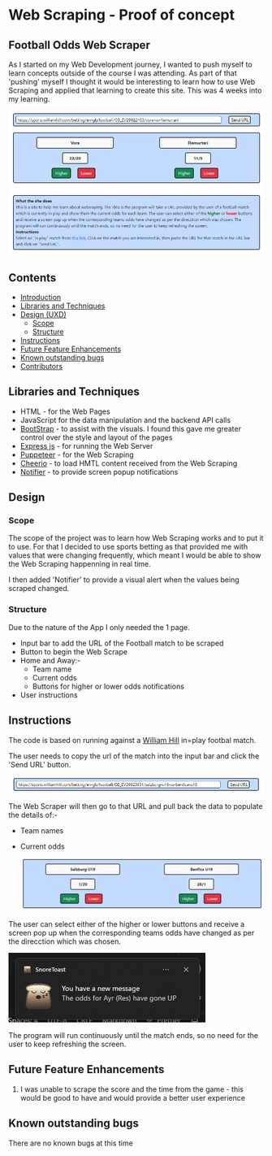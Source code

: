# Web Scraping - Proof of concept

## Football Odds Web Scraper

As I started on my Web Development journey, I wanted to push myself to learn concepts outside of the course I was attending.  As part of that 'pushing' myself I thought it would be interesting to learn how to use Web Scraping and applied that learning to create this site.  This was 4 weeks into my learning.

  <img src="Assets/ScreenShots/Main Image.png" alt="Main Image">


## Contents


* [Introduction](#My-First-Project)
* [Libraries and Techniques](#Libraries-and-Techniques)
* [Design (UXD)](#Design)
    * [Scope](#Scope)
    * [Structure](#structure)
* [Instructions](#Instructions)
* [Future Feature Enhancements](#Future-Feature-Enhancements)
* [Known outstanding bugs](#Known-outstanding-bugs)
* [Contributors](#Contributors)

## Libraries and Techniques

* HTML - for the Web Pages
* JavaScript for the data manipulation and the backend API calls
* [BootStrap](https://getbootstrap.com/) - to assist with the visuals.  I found this gave me greater control over the style and layout of the pages
* [Express js](https://expressjs.com/) - for running the Web Server
* [Puppeteer](https://pptr.dev/) - for the Web Scraping
* [Cheerio](https://www.npmjs.com/package/cheerio) - to load HMTL content received from the Web Scraping
* [Notifier](https://www.npmjs.com/package/node-notifier) - to provide screen popup notifications

## Design

### Scope

The scope of the project was to learn how Web Scraping works and to put it to use.  For that I decided to use sports betting as that provided me with values that were changing frequently, which meant I would be able to show the Web Scraping happenning in real time.  

I then added 'Notifier' to provide a visual alert when the values being scraped changed.

### Structure

Due to the nature of the App I only needed the 1 page.

* Input bar to add the URL of the Football match to be scraped
* Button to begin the Web Scrape
* Home and Away:-
    * Team name
    * Current odds
    * Buttons for higher or lower odds notifications
* User instructions



## Instructions

The code is based on running against a [William Hill](https://sports.williamhill.com/betting/en-gb/in-play/all) in=play footbal match.

The user needs to copy the url of the match into the input bar and click the 'Send URL' button.

  <img src="Assets/ScreenShots/Input.png" alt="Input">

The Web Scraper will then go to that URL and pull back the data to populate the details of:-
*   Team names
*   Current odds

      <img src="Assets/ScreenShots/Team info.png" alt="Team information">

The user can select either of the higher or lower buttons and receive a screen pop up when the corresponding teams odds have changed as per the direcction which was chosen. 

<img src="Assets/ScreenShots/Popup Alert Message.png" alt="Popup Alert">

The program will run continuously until the match ends, so no need for the user to keep refreshing the screen.

## Future Feature Enhancements

1. I was unable to scrape the score and the time from the game - this would be good to have and would provide a better user experience

## Known outstanding bugs

There are no known bugs at this time





